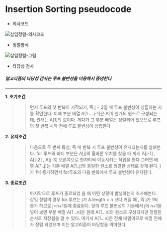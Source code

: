 # Insertion Sorting pseudocode
- 의사코드

![삽입정렬-의사코드](https://user-images.githubusercontent.com/70448161/92952926-c0349080-f49b-11ea-9878-9413450057af.PNG)

- 정렬방식

![삽입정렬-그림](https://user-images.githubusercontent.com/70448161/92952941-c6c30800-f49b-11ea-80a0-fa4ad60881a8.PNG)

- 타당성 검사

##### 알고리즘의 타당성 검사는 루프 불변성을 이용해서 증명한다
----
**1. 초기조건**
>>먼저 루프의 첫 반복이 시작되기, 즉 j = 2일 때 루프 불변성이 성립하는 지를 확인한다. 이때 부분 배열 A[1 ... j-1]은 A[1] 한개의 원소로 구성되는데, 원래는 A[1]의 값이다. 게다가 그 부분 배열은 정렬되어 있으므로 루프의 첫 반복 시작 전에 루프 불변성이 성립한다

**2. 유지조건**
>> 다음으로 두 번째 특성, 즉 매 반복 시 루프 불변성이 유지되는지를 살펴본다. for 루프의 바디 부분은 A[j]의 올바른 위치를 찾을 때 까지 A[j-1] , A[j-2] , A[j-3] 오른쪽으로 한자리씩 이동시키는 작업을 한다.그러면 배열 A[1..j]는 기존 배열 A[1..j]와 동일한 원소를 정렬한 상태로 갖게 된다. j가 1씩 증가하면서 for루프의 다음 반복에서 루프 불변성이 유지된다.

**3. 종료조건**
>> 마지막으로 루프가 종료되었 을 때 어떤 상황이 발생하는지 조사해본다. 삽입 정렬의 경우 for 루프는 j가 A.length = n 보다 커질 때 , 즉 j가 1씩 증가 하므로 j=n+1일때 종료된다. 앞의 루프 불변성의 기술에서 j에 n+1을 넣어 보면 부분 배열 A[1...n]은 원래 A[1...n]의 원소로 구성되지만 정렬된 순서로 저장됨을 알 수 있다. 여기서 A[1...n]은 전체 배열이므로 배열 전체가 정렬 되었으며 이는 알고리즘이 타당함을 의미한다.
